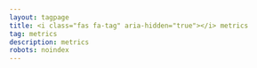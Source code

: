 ```yaml
---
layout: tagpage
title: <i class="fas fa-tag" aria-hidden="true"></i> metrics
tag: metrics
description: metrics
robots: noindex
---
```

